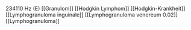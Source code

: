 234110 Hz (E)
[[Granulom]]
[[Hodgkin Lymphom]]
[[Hodgkin-Krankheit]]
[[Lymphogranuloma inguinale]]
[[Lymphogranuloma venereum 0.02]]
[[Lymphogranuloma]]
